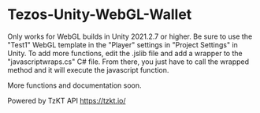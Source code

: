# Tezos-Unity-WebGL-Wallet


Only works for WebGL builds in Unity 2021.2.7 or higher. Be sure to use the "Test1" WebGL template in the "Player" settings in "Project Settings" in Unity.
To add more functions, edit the .jslib file and add a wrapper to the "javascriptwraps.cs" C# file. From there, you just have to call the wrapped method
and it will execute the javascript function.

More functions and documentation soon.


Powered by TzKT API
https://tzkt.io/
